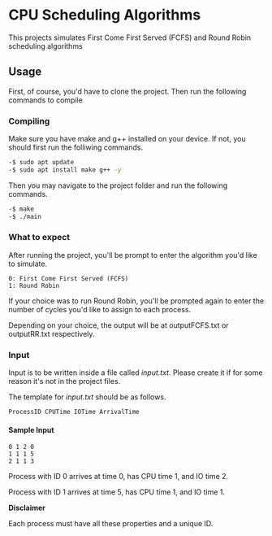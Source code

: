 # CPU Scheduling Algorithms

This projects simulates First Come First Served (FCFS) and Round Robin scheduling algorithms

## Usage

First, of course, you'd have to clone the project.
Then run the following commands to compile

### Compiling

Make sure you have make and g++ installed on your device. If not, you should first run the folliwing commands.

```sh
-$ sudo apt update
-$ sudo apt install make g++ -y
```

Then you may navigate to the project folder and run the following commands.

```sh
-$ make
-$ ./main
```

### What to expect

After running the project, you'll be prompt to enter the algorithm you'd like to simulate.

```
0: First Come First Served (FCFS)
1: Round Robin
```

If your choice was to run Round Robin, you'll be prompted again to enter the number of cycles you'd like to assign to each process.

Depending on your choice, the output will be at outputFCFS.txt or outputRR.txt respectively.

### Input

Input is to be written inside a file called _input.txt_.
Please create it if for some reason it's not in the project files.

The template for _input.txt_ should be as follows.

```
ProcessID CPUTime IOTime ArrivalTime
```

#### Sample Input

```
0 1 2 0
1 1 1 5
2 1 1 3
```

Process with ID 0 arrives at time 0, has CPU time 1, and IO time 2.

Process with ID 1 arrives at time 5, has CPU time 1, and IO time 1.

**Disclaimer**

Each process must have all these properties and a unique ID.
